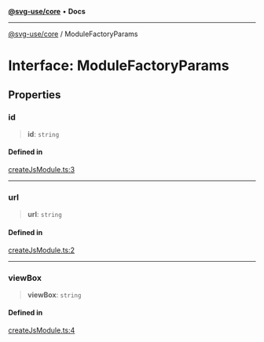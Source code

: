 [**@svg-use/core**](../README.md) • **Docs**

---

[@svg-use/core](../README.md) / ModuleFactoryParams

# Interface: ModuleFactoryParams

## Properties

### id

> **id**: `string`

#### Defined in

[createJsModule.ts:3](https://github.com/fpapado/svg-use/blob/cfb17d16e4effa2c9dcbf7f704dead47a35e60aa/packages/core/src/createJsModule.ts#L3)

---

### url

> **url**: `string`

#### Defined in

[createJsModule.ts:2](https://github.com/fpapado/svg-use/blob/cfb17d16e4effa2c9dcbf7f704dead47a35e60aa/packages/core/src/createJsModule.ts#L2)

---

### viewBox

> **viewBox**: `string`

#### Defined in

[createJsModule.ts:4](https://github.com/fpapado/svg-use/blob/cfb17d16e4effa2c9dcbf7f704dead47a35e60aa/packages/core/src/createJsModule.ts#L4)
